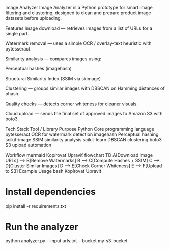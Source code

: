 Image Analyzer
Image Analyzer is a Python prototype for smart image filtering and clustering, designed to clean and prepare product image datasets before uploading.

Features
Image download — retrieves images from a list of URLs for a single part.

Watermark removal — uses a simple OCR / overlay-text heuristic with pytesseract.

Similarity analysis — compares images using:

Perceptual hashes (imagehash)

Structural Similarity Index (SSIM via skimage)

Clustering — groups similar images with DBSCAN on Hamming distances of phash.

Quality checks — detects corner whiteness for cleaner visuals.

Cloud upload — sends the final set of approved images to Amazon S3 with boto3.

Tech Stack
Tool / Library	Purpose
Python	Core programming language
pytesseract	OCR for watermark detection
imagehash	Perceptual hashing
scikit-image	SSIM similarity analysis
scikit-learn	DBSCAN clustering
boto3	S3 upload automation

Workflow
mermaid
Kopírovať
Upraviť
flowchart TD
    A[Download Image URLs] --> B[Remove Watermarks]
    B --> C[Compute Hashes + SSIM]
    C --> D[Cluster Similar Images]
    D --> E[Check Corner Whiteness]
    E --> F[Upload to S3]
Example Usage
bash
Kopírovať
Upraviť
# Install dependencies
pip install -r requirements.txt

# Run the analyzer
python analyzer.py --input urls.txt --bucket my-s3-bucket

